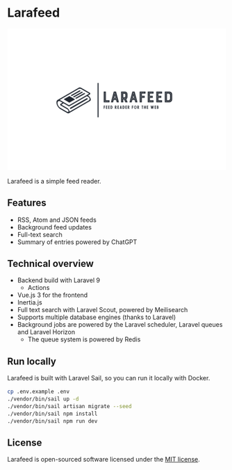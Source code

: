 # Larafeed

<!-- badges -->

![](.github/readme/logo.png)

Larafeed is a simple feed reader.

## Features

- RSS, Atom and JSON feeds
- Background feed updates
- Full-text search
- Summary of entries powered by ChatGPT

## Technical overview

- Backend build with Laravel 9
  - Actions
- Vue.js 3 for the frontend
- Inertia.js
- Full text search with Laravel Scout, powered by Meilisearch
- Supports multiple database engines (thanks to Laravel)
- Background jobs are powered by the Laravel scheduler, Laravel queues and Laravel Horizon
  - The queue system is powered by Redis

## Run locally

Larafeed is built with Laravel Sail, so you can run it locally with Docker.

```bash
cp .env.example .env
./vendor/bin/sail up -d
./vendor/bin/sail artisan migrate --seed
./vendor/bin/sail npm install
./vendor/bin/sail npm run dev
```

## License

Larafeed is open-sourced software licensed under the [MIT license](LICENSE).
